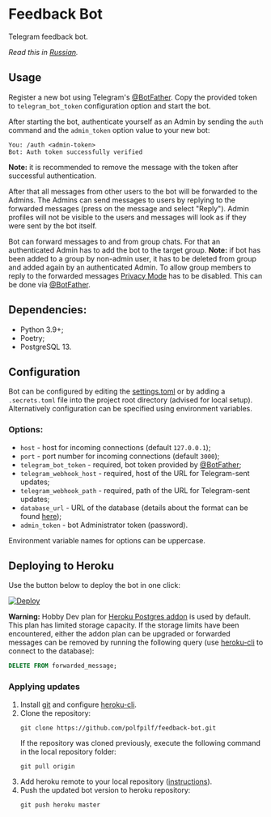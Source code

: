 # Feedback Bot

Telegram feedback bot.

*Read this in [Russian](README.ru.md).*

## Usage
Register a new bot using Telegram's [@BotFather](https://t.me/botfather).
Copy the provided token to `telegram_bot_token` configuration option
and start the bot.

After starting the bot, authenticate yourself as an Admin
by sending the `auth` command and the `admin_token` option value
to your new bot:
```
You: /auth <admin-token>
Bot: Auth token successfully verified
```

**Note:** it is recommended to remove the message with the token
after successful authentication.

After that all messages from other users to the bot will be forwarded
to the Admins. The Admins can send messages to users by replying
to the forwarded messages (press on the message and select "Reply").
Admin profiles will not be visible to the users and messages will look
as if they were sent by the bot itself.

Bot can forward messages to and from group chats.
For that an authenticated Admin has to add the bot to the target group.
**Note:** if bot has been added to a group by non-admin user,
it has to be deleted from group and added again by an authenticated Admin.
To allow group members to reply to the forwarded messages
[Privacy Mode](https://core.telegram.org/bots#privacy-mode) has to be disabled.
This can be done via [@BotFather](https://t.me/botfather).

## Dependencies:
* Python 3.9+;
* Poetry;
* PostgreSQL 13.

## Configuration
Bot can be configured by editing the [settings.toml](settings.toml)
or by adding a `.secrets.toml` file into the project root directory
(advised for local setup). Alternatively configuration can be specified
using environment variables.

### Options:
* `host` - host for incoming connections (default `127.0.0.1`);
* `port` - port number for incoming connections (default `3000`);
* `telegram_bot_token` - required, bot token provided by
  [@BotFather](https://t.me/botfather);
* `telegram_webhook_host` - required,
  host of the URL for Telegram-sent updates;
* `telegram_webhook_path` - required,
  path of the URL for Telegram-sent updates;
* `database_url` - URL of the database (details about the format can be found
  [here](https://www.postgresql.org/docs/13/libpq-connect.html#id-1.7.3.8.3.6));
* `admin_token` - bot Administrator token (password).

Environment variable names for options can be uppercase.

## Deploying to Heroku
Use the button below to deploy the bot in one click:

[![Deploy](https://www.herokucdn.com/deploy/button.svg)](https://heroku.com/deploy)

**Warning:** Hobby Dev plan for
[Heroku Postgres addon](https://elements.heroku.com/addons/heroku-postgresql)
is used by default. This plan has limited storage capacity.
If the storage limits have been encountered, either the addon plan can be upgraded
or forwarded messages can be removed by running the following query
(use [heroku-cli](https://devcenter.heroku.com/articles/heroku-postgresql#pg-psql)
to connect to the database):

```sql
DELETE FROM forwarded_message;
```

### Applying updates
1. Install [git](https://git-scm.com/downloads) and configure
[heroku-cli](https://devcenter.heroku.com/articles/heroku-cli).
2. Clone the repository:
    ```
    git clone https://github.com/polfpilf/feedback-bot.git
    ```
    If the repository was cloned previously,
    execute the following command in the local repository folder:
    ```
    git pull origin
    ```
3. Add heroku remote to your local repository
([instructions](https://devcenter.heroku.com/articles/git#for-an-existing-heroku-app)).
4. Push the updated bot version to heroku repository:
    ```
    git push heroku master
    ```
